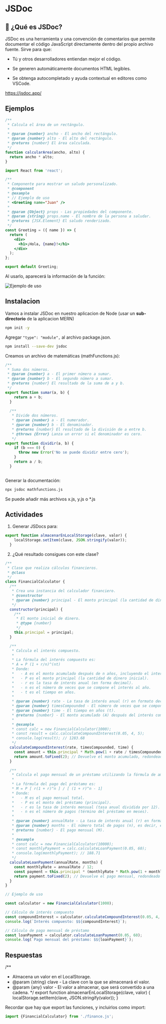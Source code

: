 # JSDoc
## 📘 ¿Qué es JSDoc?
JSDoc es una herramienta y una convención de comentarios que permite documentar el código JavaScript directamente dentro del propio archivo fuente. Sirve para que:

- Tú y otros desarrolladores entiendan mejor el código.

- Se generen automáticamente documentos HTML legibles.

- Se obtenga autocompletado y ayuda contextual en editores como VSCode.

https://jsdoc.app/

## Ejemplos

```js
/**
 * Calcula el área de un rectángulo.
 * 
 * @param {number} ancho - El ancho del rectángulo.
 * @param {number} alto - El alto del rectángulo.
 * @returns {number} El área calculada.
 */
function calcularArea(ancho, alto) {
  return ancho * alto;
}

```

```jsx
import React from 'react';

/**
 * Componente para mostrar un saludo personalizado.
 * @component
 * @example
 * // Ejemplo de uso
 * <Greeting name="Juan" />
 * 
 * @param {Object} props - Las propiedades del componente.
 * @param {string} props.name - El nombre de la persona a saludar.
 * @returns {JSX.Element} El saludo renderizado.
 */
const Greeting = ({ name }) => {
  return (
    <div>
      <h1>¡Hola, {name}!</h1>
    </div>
  );
};

export default Greeting;

```

Al usarlo, aparecerá la información de la función:

![Ejemplo de uso](../../x-assets/UF1844/jsdoc.png)

## Instalacion
Vamos a instalar JSDoc en nuestro aplicacion de Node (usar un **sub-directorio** de la aplicacion MERN)

```bash
npm init -y
```
Agregar `"type": "module",` al archivo package.json.


```bash
npm install --save-dev jsdoc
```

Creamos un archivo de matemáticas (mathFunctions.js):

```js
/**
 * Suma dos números.
 * @param {number} a - El primer número a sumar.
 * @param {number} b - El segundo número a sumar.
 * @returns {number} El resultado de la suma de a y b.
 */
export function sumar(a, b) {
    return a + b;
  }
  
  /**
   * Divide dos números.
   * @param {number} a - El numerador.
   * @param {number} b - El denominador.
   * @returns {number} El resultado de la división de a entre b.
   * @throws {Error} Lanza un error si el denominador es cero.
   */
export function dividir(a, b) {
    if (b === 0) {
      throw new Error('No se puede dividir entre cero');
    }
    return a / b;
  }
  
```

Generar la documentación:

```bash
npx jsdoc mathfunctions.js
```

Se puede añadir más archivos x.js, y.js o *.js


## Actividades


1. Generar JSDocs para:
```js
export function almacenarEnLocalStorage(clave, valor) {
    localStorage.setItem(clave, JSON.stringify(valor));
  }
  ```

2. ¿Qué resultado consigues con este clase?

```js
/**
 * Clase que realiza cálculos financieros.
 * @class
 */
class FinancialCalculator {
  /**
   * Crea una instancia del calculador financiero.
   * @constructor
   * @param {number} principal - El monto principal (la cantidad de dinero inicial).
   */
  constructor(principal) {
    /**
     * El monto inicial de dinero.
     * @type {number}
     */
    this.principal = principal;
  }

  /**
   * Calcula el interés compuesto.
   * 
   * La fórmula del interés compuesto es:
   * A = P (1 + r/n)^(nt)
   * Donde:
   *   - A es el monto acumulado después de n años, incluyendo el interés.
   *   - P es el monto principal (la cantidad de dinero inicial).
   *   - r es la tasa de interés anual (en forma decimal).
   *   - n es el número de veces que se compone el interés al año.
   *   - t es el tiempo en años.
   *
   * @param {number} rate - La tasa de interés anual (r) en formato decimal (por ejemplo, 0.05 para 5%).
   * @param {number} timesCompounded - El número de veces que se compone el interés al año (n).
   * @param {number} time - El tiempo en años (t).
   * @returns {number} - El monto acumulado (A) después del interés compuesto.
   * 
   * @example
   * const calc = new FinancialCalculator(1000);
   * const result = calc.calculateCompoundInterest(0.05, 4, 5);
   * console.log(result); // 1283.68
   */
  calculateCompoundInterest(rate, timesCompounded, time) {
    const amount = this.principal * Math.pow(1 + rate / timesCompounded, timesCompounded * time);
    return amount.toFixed(2); // Devuelve el monto acumulado, redondeado a 2 decimales
  }

  /**
   * Calcula el pago mensual de un préstamo utilizando la fórmula de amortización.
   * 
   * La fórmula del pago del préstamo es:
   * M = P [ r(1 + r)^n ] / [ (1 + r)^n - 1]
   * Donde:
   *   - M es el pago mensual total.
   *   - P es el monto del préstamo (principal).
   *   - r es la tasa de interés mensual (tasa anual dividida por 12).
   *   - n es el número de pagos (término del préstamo en meses).
   *
   * @param {number} annualRate - La tasa de interés anual (r) en formato decimal (por ejemplo, 0.05 para 5%).
   * @param {number} months - El número total de pagos (n), es decir, el término del préstamo en meses.
   * @returns {number} - El pago mensual (M).
   * 
   * @example
   * const calc = new FinancialCalculator(10000);
   * const monthlyPayment = calc.calculateLoanPayment(0.05, 60);
   * console.log(monthlyPayment); // 188.71
   */
  calculateLoanPayment(annualRate, months) {
    const monthlyRate = annualRate / 12;
    const payment = this.principal * (monthlyRate * Math.pow(1 + monthlyRate, months)) / (Math.pow(1 + monthlyRate, months) - 1);
    return payment.toFixed(2); // Devuelve el pago mensual, redondeado a 2 decimales
  }
}

// Ejemplo de uso

const calculator = new FinancialCalculator(1000);

// Cálculo de interés compuesto
const compoundInterest = calculator.calculateCompoundInterest(0.05, 4, 5);
console.log(`Interés compuesto: $${compoundInterest}`);

// Cálculo de pago mensual de préstamo
const loanPayment = calculator.calculateLoanPayment(0.05, 60);
console.log(`Pago mensual del préstamo: $${loanPayment}`);


```



## Respuestas

/**
 * Almacena un valor en el LocalStorage.
 * @param {string} clave - La clave con la que se almacenará el valor.
 * @param {any} valor - El valor a almacenar, que será convertido a una cadena.
 */
export function almacenarEnLocalStorage(clave, valor) {
    localStorage.setItem(clave, JSON.stringify(valor));
  }

Recordar que hay que export las funciones, y incluirlos como import:
```jsx
import {FinancialCalculator} from './finance.js';
```